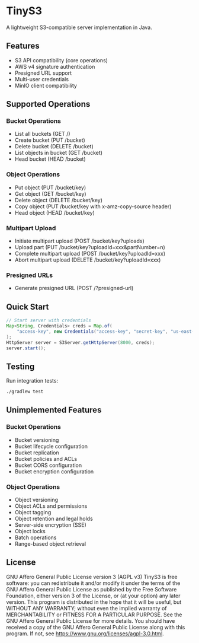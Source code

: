 # TinyS3

A lightweight S3-compatible server implementation in Java.

## Features

- S3 API compatibility (core operations)
- AWS v4 signature authentication
- Presigned URL support
- Multi-user credentials
- MinIO client compatibility

## Supported Operations

### Bucket Operations
- List all buckets (GET /)
- Create bucket (PUT /bucket)
- Delete bucket (DELETE /bucket)
- List objects in bucket (GET /bucket)
- Head bucket (HEAD /bucket)

### Object Operations
- Put object (PUT /bucket/key)
- Get object (GET /bucket/key)
- Delete object (DELETE /bucket/key)
- Copy object (PUT /bucket/key with x-amz-copy-source header)
- Head object (HEAD /bucket/key)

### Multipart Upload
- Initiate multipart upload (POST /bucket/key?uploads)
- Upload part (PUT /bucket/key?uploadId=xxx&partNumber=n)
- Complete multipart upload (POST /bucket/key?uploadId=xxx)
- Abort multipart upload (DELETE /bucket/key?uploadId=xxx)

### Presigned URLs
- Generate presigned URL (POST /?presigned-url)

## Quick Start

```java
// Start server with credentials
Map<String, Credentials> creds = Map.of(
    "access-key", new Credentials("access-key", "secret-key", "us-east-1")
);
HttpServer server = S3Server.getHttpServer(8000, creds);
server.start();
```

## Testing

Run integration tests:
```bash
./gradlew test
```

## Unimplemented Features

### Bucket Operations
- Bucket versioning
- Bucket lifecycle configuration
- Bucket replication
- Bucket policies and ACLs
- Bucket CORS configuration
- Bucket encryption configuration

### Object Operations
- Object versioning
- Object ACLs and permissions
- Object tagging
- Object retention and legal holds
- Server-side encryption (SSE)
- Object locks
- Batch operations
- Range-based object retrieval

## License

GNU Affero General Public License version 3 (AGPL v3)
TinyS3 is free software: you can redistribute it and/or modify it under the terms of the GNU Affero General Public License as published by the Free Software Foundation, either version 3 of the License, or (at your option) any later version.
This program is distributed in the hope that it will be useful, but WITHOUT ANY WARRANTY; without even the implied warranty of MERCHANTABILITY or FITNESS FOR A PARTICULAR PURPOSE. See the GNU Affero General Public License for more details.
You should have received a copy of the GNU Affero General Public License along with this program. If not, see https://www.gnu.org/licenses/agpl-3.0.html.